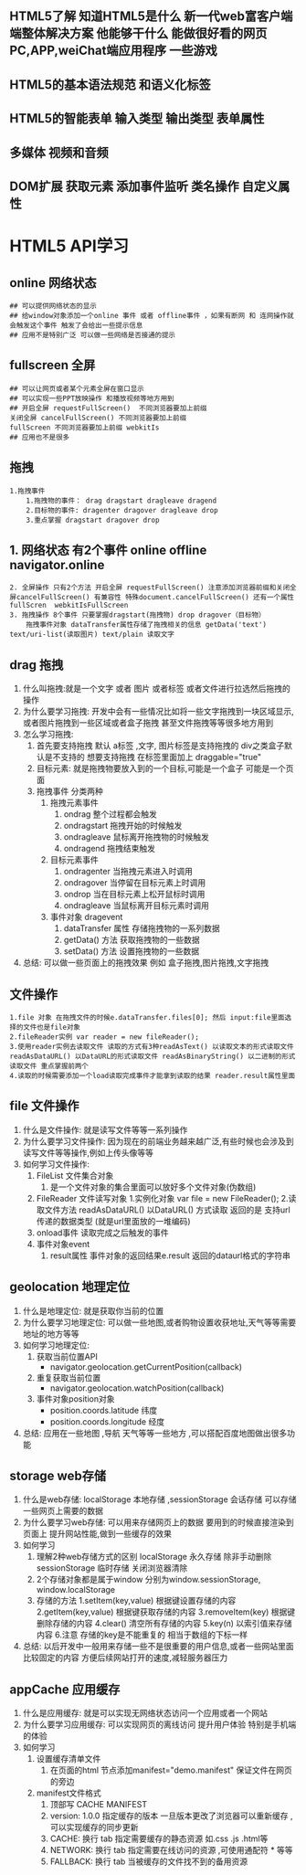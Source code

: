 ## HTML5了解 知道HTML5是什么 新一代web富客户端端整体解决方案  他能够干什么 能做很好看的网页 PC,APP,weiChat端应用程序 一些游戏 

## HTML5的基本语法规范 和语义化标签 

## HTML5的智能表单 输入类型 输出类型 表单属性

## 多媒体 视频和音频

## DOM扩展 获取元素 添加事件监听 类名操作 自定义属性

# HTML5 API学习

## online 网络状态
	## 可以提供网络状态的显示
	## 给window对象添加一个online 事件 或者 offline事件 ，如果有断网 和 连网操作就会触发这个事件 触发了会给出一些提示信息
	## 应用不是特别广泛 可以做一些网络是否接通的提示

## fullscreen 全屏
	## 可以让网页或者某个元素全屏在窗口显示
	## 可以实现一些PPT放映操作 和播放视频等地方用到
	## 开启全屏 requestFullScreen()  不同浏览器要加上前缀
	关闭全屏 cancelFullScreen() 不同浏览器要加上前缀
	fullScreen 不同浏览器要加上前缀 webkitIs
	## 应用也不是很多 


## 拖拽
	1.拖拽事件 
		1.拖拽物的事件： drag dragstart dragleave dragend
		2.目标物的事件: dragenter dragover dragleave drop 
		3.重点掌握 dragstart dragover drop
## 1. 网络状态 有2个事件 online offline  navigator.online
	2. 全屏操作 只有2个方法 开启全屏 requestFullScreen() 注意添加浏览器前缀和关闭全屏cancelFullScreen() 有兼容性 特殊document.cancelFullScreen() 还有一个属性 fullScren  webkitIsFullScreen
	3. 拖拽操作 8个事件 只要掌握dragstart(拖拽物) drop dragover（目标物）
		拖拽事件对象 dataTransfer属性存储了拖拽相关的信息 getData('text') text/uri-list(读取图片) text/plain 读取文字

## drag 拖拽

1. 什么叫拖拽:就是一个文字 或者 图片 或者标签 或者文件进行拉选然后拖拽的操作
2. 为什么要学习拖拽: 开发中会有一些情况比如将一些文字拖拽到一块区域显示,
或者图片拖拽到一些区域或者盒子拖拽 甚至文件拖拽等等很多地方用到
3. 怎么学习拖拽:
	 1. 首先要支持拖拽 默认 a标签 ,文字, 图片标签是支持拖拽的 div之类盒子默认是不支持的 想要支持拖拽 在标签里面加上 draggable="true"
	 2. 目标元素: 就是拖拽物要放入到的一个目标,可能是一个盒子 可能是一个页面
	 3. 拖拽事件 分类两种 
		1. 拖拽元素事件
			1. ondrag 整个过程都会触发
			2. ondragstart 拖拽开始的时候触发
			3. ondragleave 鼠标离开拖拽物的时候触发
			4. ondragend 拖拽结束触发
		2. 目标元素事件
			1. ondragenter	当拖拽元素进入时调用
			2. ondragover	当停留在目标元素上时调用
			3. ondrop		当在目标元素上松开鼠标时调用
			4. ondragleave	当鼠标离开目标元素时调用
		3. 事件对象 dragevent
			1. dataTransfer 属性 存储拖拽物的一系列数据
			2. getData() 方法 获取拖拽物的一些数据 
			3. setData() 方法 设置拖拽物的一些数据
4. 总结: 可以做一些页面上的拖拽效果 例如 盒子拖拽,图片拖拽,文字拖拽

## 文件操作 
	1.file 对象 在拖拽文件的时候e.dataTransfer.files[0]; 然后 input:file里面选择的文件也是file对象
	2.fileReader实例 var reader = new fileReader(); 
	3.使用reader实例去读取文件 读取的方式有3种readAsText() 以读取文本的形式读取文件
	readAsDataURL() 以DataURL的形式读取文件 readAsBinaryString() 以二进制的形式读取文件 重点掌握前两个
	4.读取的时候需要添加一个load读取完成事件才能拿到读取的结果 reader.result属性里面

## file 文件操作

1. 什么是文件操作: 就是读写文件等等一系列操作		
2. 为什么要学习文件操作: 因为现在的前端业务越来越广泛,有些时候也会涉及到读写文件等等操作,例如上传头像等等
3. 如何学习文件操作:
	1. FileList 文件集合对象 
		1. 是一个文件对象的集合里面可以放好多个文件对象(伪数组)
	2. FileReader 文件读写对象
		1.实例化对象 var file = new FileReader();
		2.读取文件方法 readAsDataURL() 以DataURL() 方式读取 返回的是 支持url传递的数据类型 (就是url里面放的一堆编码)
	3. onload事件 读取完成之后触发的事件
	4. 事件对象event
		1. result属性 事件对象的返回结果e.result 返回的dataurl格式的字符串
## geolocation 地理定位
1. 什么是地理定位: 就是获取你当前的位置
2. 为什么要学习地理定位: 可以做一些地图,或者购物设置收获地址,天气等等需要地址的地方等等
3. 如何学习地理定位:
	1. 获取当前位置API
		- navigator.geolocation.getCurrentPosition(callback)
	2. 重复获取当前位置
		- navigator.geolocation.watchPosition(callback)
	3. 事件对象position对象
		- position.coords.latitude 纬度
		- position.coords.longitude 经度
4. 总结: 应用在一些地图 ,导航 天气等等一些地方 ,可以搭配百度地图做出很多功能

## storage web存储

1. 什么是web存储: localStorage 本地存储 ,sessionStorage 会话存储
可以存储一些网页上需要的数据
2. 为什么要学习web存储: 可以用来存储网页上的数据 要用到的时候直接渲染到页面上 提升网站性能,做到一些缓存的效果
3. 如何学习
	1. 理解2种web存储方式的区别 localStorage 永久存储 除非手动删除
	sessionStorage 临时存储 关闭浏览器清除
	2. 2个存储对象都是属于window 分别为window.sessionStorage, window.localStorage 
	3. 存储的方法
		1.setItem(key,value) 根据键设置存储的内容
		2.getItem(key,value) 根据键获取存储的内容
		3.removeItem(key) 根据键删除存储的内容
		4.clear() 清空所有存储的内容
		5.key(n) 以索引值来存储内容
		6.注意 存储的key是不能重复的 相当于数组的下标一样
4. 总结: 以后开发中一般用来存储一些不是很重要的用户信息,或者一些网站里面比较固定的内容 方便后续网站打开的速度,减轻服务器压力

## appCache 应用缓存

1. 什么是应用缓存: 就是可以实现无网络状态访问一个应用或者一个网站
2. 为什么要学习应用缓存: 可以实现网页的离线访问 提升用户体验 特别是手机端的体验
3. 如何学习
	1. 设置缓存清单文件
		1. 在页面的html 节点添加manifest="demo.manifest"  保证文件在网页的旁边
	2. manifest文件格式
		1. 顶部写 CACHE MANIFEST
		2. version: 1.0.0 指定缓存的版本 一旦版本更改了浏览器可以重新缓存 ,可以实现缓存的同步更新
		3. CACHE: 换行 tab 指定需要缓存的静态资源 如.css .js .html等
		4. NETWORK: 换行 tab 指定需要在线访问的资源 ,可使用通配符 * 等等
		5. FALLBACK: 换行 tab 当被缓存的文件找不到的备用资源
